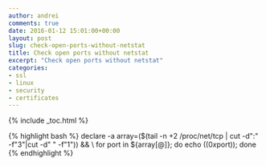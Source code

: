 ```yaml
---
author: andrei
comments: true
date: 2016-01-12 15:01:00+00:00
layout: post
slug: check-open-ports-without-netstat 
title: Check open ports without netstat
excerpt: "Check open ports without netstat"
categories:
- ssl
- linux
- security
- certificates
---
```


{% include _toc.html %}

{% highlight bash %}
declare -a array=($(tail -n +2 /proc/net/tcp | cut -d":" -f"3"|cut -d" " -f"1")) && \ 
for port in ${array[@]}; do echo $((0x$port)); done
{% endhighlight %}




